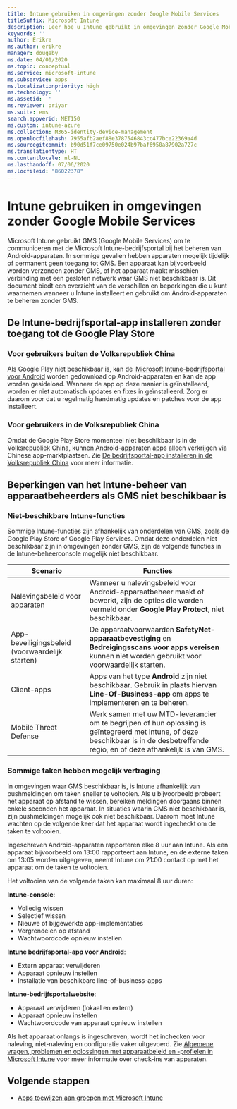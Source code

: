 ```yaml
---
title: Intune gebruiken in omgevingen zonder Google Mobile Services
titleSuffix: Microsoft Intune
description: Leer hoe u Intune gebruikt in omgevingen zonder Google Mobile Services.
keywords: ''
author: Erikre
ms.author: erikre
manager: dougeby
ms.date: 04/01/2020
ms.topic: conceptual
ms.service: microsoft-intune
ms.subservice: apps
ms.localizationpriority: high
ms.technology: ''
ms.assetid: ''
ms.reviewer: priyar
ms.suite: ems
search.appverid: MET150
ms.custom: intune-azure
ms.collection: M365-identity-device-management
ms.openlocfilehash: 7955afb2aef88e3787546843cc477bce22369a4d
ms.sourcegitcommit: b90d51f7ce09750e024b97baf6950a87902a727c
ms.translationtype: HT
ms.contentlocale: nl-NL
ms.lasthandoff: 07/06/2020
ms.locfileid: "86022378"
---
```

# <a name="how-to-use-intune-in-environments-without-google-mobile-services"></a>Intune gebruiken in omgevingen zonder Google Mobile Services

Microsoft Intune gebruikt GMS (Google Mobile Services) om te communiceren met de Microsoft Intune-bedrijfsportal bij het beheren van Android-apparaten. In sommige gevallen hebben apparaten mogelijk tijdelijk of permanent geen toegang tot GMS. Een apparaat kan bijvoorbeeld worden verzonden zonder GMS, of het apparaat maakt misschien verbinding met een gesloten netwerk waar GMS niet beschikbaar is. Dit document biedt een overzicht van de verschillen en beperkingen die u kunt waarnemen wanneer u Intune installeert en gebruikt om Android-apparaten te beheren zonder GMS.

## <a name="install-the-intune-company-portal-app-without-access-to-the-google-play-store"></a>De Intune-bedrijfsportal-app installeren zonder toegang tot de Google Play Store 

### <a name="for-users-outside-of-peoples-republic-of-china"></a>Voor gebruikers buiten de Volksrepubliek China

Als Google Play niet beschikbaar is, kan de  [Microsoft Intune-bedrijfsportal voor Android](https://www.microsoft.com/en-us/download/details.aspx?id=49140) worden gedownload op Android-apparaten en kan de app worden gesideload. Wanneer de app op deze manier is geïnstalleerd, worden er niet automatisch updates en fixes in geïnstalleerd. Zorg er daarom voor dat u regelmatig handmatig updates en patches voor de app installeert. 

### <a name="for-users-in-peoples-republic-of-china"></a>Voor gebruikers in de Volksrepubliek China

Omdat de Google Play Store momenteel niet beschikbaar is in de Volksrepubliek China, kunnen Android-apparaten apps alleen verkrijgen via Chinese app-marktplaatsen. Zie [De bedrijfsportal-app installeren in de Volksrepubliek China](../user-help/install-company-portal-android-china.md) voor meer informatie.

## <a name="limitations-of-intune-device-administrator-management-when-gms-is-unavailable"></a>Beperkingen van het Intune-beheer van apparaatbeheerders als GMS niet beschikbaar is 

### <a name="unavailable-intune-features"></a>Niet-beschikbare Intune-functies

Sommige Intune-functies zijn afhankelijk van onderdelen van GMS, zoals de Google Play Store of Google Play Services. Omdat deze onderdelen niet beschikbaar zijn in omgevingen zonder GMS, zijn de volgende functies in de Intune-beheerconsole mogelijk niet beschikbaar.  

| Scenario  | Functies  |
|-----------------------------------------------|--------------------------------------------------------------------------------------------------------------------------------------------------------------|
| Nalevingsbeleid voor apparaten  | Wanneer u nalevingsbeleid voor Android-apparaatbeheer maakt of bewerkt, zijn de opties die worden vermeld onder **Google Play Protect**, niet beschikbaar.  |
| App-beveiligingsbeleid (voorwaardelijk starten)  | De apparaatvoorwaarden **SafetyNet-apparaatbevestiging** en **Bedreigingsscans voor apps vereisen** kunnen niet worden gebruikt voor voorwaardelijk starten.  |
| Client-apps  | Apps van het type **Android** zijn niet beschikbaar. Gebruik in plaats hiervan **Line-Of-Business-app** om apps te implementeren en te beheren.  |
| Mobile Threat Defense  | Werk samen met uw MTD-leverancier om te begrijpen of hun oplossing is geïntegreerd met Intune, of deze beschikbaar is in de desbetreffende regio, en of deze afhankelijk is van GMS.  |

### <a name="some-tasks-may-be-delayed"></a>Sommige taken hebben mogelijk vertraging 

In omgevingen waar GMS beschikbaar is, is Intune afhankelijk van pushmeldingen om taken sneller te voltooien. Als u bijvoorbeeld probeert het apparaat op afstand te wissen, bereiken meldingen doorgaans binnen enkele seconden het apparaat. In situaties waarin GMS niet beschikbaar is, zijn pushmeldingen mogelijk ook niet beschikbaar. Daarom moet Intune wachten op de volgende keer dat het apparaat wordt ingecheckt om de taken te voltooien.  

Ingeschreven Android-apparaten rapporteren elke 8 uur aan Intune. Als een apparaat bijvoorbeeld om 13:00 rapporteert aan Intune, en de externe taken om 13:05 worden uitgegeven, neemt Intune om 21:00 contact op met het apparaat om de taken te voltooien. 

Het voltooien van de volgende taken kan maximaal 8 uur duren: 

**Intune-console**:
- Volledig wissen
- Selectief wissen
- Nieuwe of bijgewerkte app-implementaties
- Vergrendelen op afstand
- Wachtwoordcode opnieuw instellen

**Intune bedrijfsportal-app voor Android**:
- Extern apparaat verwijderen
- Apparaat opnieuw instellen
- Installatie van beschikbare line-of-business-apps

**Intune-bedrijfsportalwebsite**:
- Apparaat verwijderen (lokaal en extern)
- Apparaat opnieuw instellen
- Wachtwoordcode van apparaat opnieuw instellen

Als het apparaat onlangs is ingeschreven, wordt het inchecken voor naleving, niet-naleving en configuratie vaker uitgevoerd. Zie [Algemene vragen, problemen en oplossingen met apparaatbeleid en -profielen in Microsoft Intune](../configuration/device-profile-troubleshoot.md) voor meer informatie over check-ins van apparaten. 

## <a name="next-steps"></a>Volgende stappen

- [Apps toewijzen aan groepen met Microsoft Intune](../apps/apps-deploy.md)
